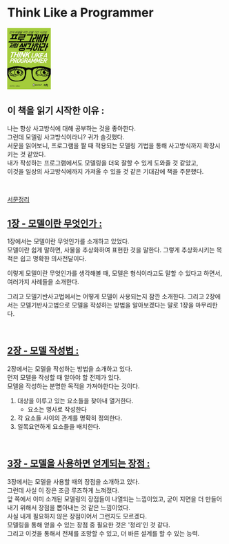 # Think Like a Programmer

<img src="./img/book-cover.png" width="20%"/>

## 이 책을 읽기 시작한 이유 :

나는 항상 사고방식에 대해 공부하는 것을 좋아한다.  
그런데 모델링 사고방식이라니? 귀가 솔깃했다.  
서문을 읽어보니, 프로그램을 짤 때 적용되는 모델링 기법을 통해 사고방식까지 확장시키는 것 같았다.  
내가 작성하는 프로그램에서도 모델링을 더욱 잘할 수 있게 도와줄 것 같았고,  
이것을 일상의 사고방식에까지 가져올 수 있을 것 같은 기대감에 책을 주문했다.

<br>

[서문정리](https://github.com/noy3928/TIL/blob/main/Books/ThinkLikeAProgrammer/intro.md)

## [1장 - 모델이란 무엇인가 :](https://github.com/noy3928/TIL/blob/main/Books/ThinkLikeAProgrammer/1.%EB%AA%A8%EB%8D%B8%EC%9D%B4%EB%9E%80%EB%AC%B4%EC%97%87%EC%9D%B8%EA%B0%80.md)

1장에서는 모델이란 무엇인가를 소개하고 있었다.  
모델이란 쉽게 말하면, 사물을 추상화하여 표현한 것을 말한다.
그렇게 추상화시키는 목적은 쉽고 명확한 의사전달이다.

이렇게 모델이란 무엇인가를 생각해볼 때, 모델은 형식이라고도 말할 수 있다고 하면서,
여러가지 사례들을 소개한다.

그리고 모델기반사고법에서는 어떻게 모델이 사용되는지 잠깐 소개한다.
그리고 2장에서는 모델기반사고법으로 모델을 작성하는 방법을 알아보겠다는 말로 1장을 마무리한다.

<br>

## [2장 - 모델 작성법 : ](https://github.com/noy3928/TIL/blob/main/Books/ThinkLikeAProgrammer/2.%EB%AA%A8%EB%8D%B8%EC%9E%91%EC%84%B1%EB%B2%95.md)

2장에서는 모델을 작성하는 방법을 소개하고 있다.  
먼저 모델을 작성할 때 알아야 할 전제가 있다.  
모델을 작성하는 분명한 목적을 가져야한다는 것이다.

1. 대상을 이루고 있는 요소들을 찾아내 열거한다.
   - 요소는 명사로 작성한다
2. 각 요소들 사이의 관계를 명확히 정의한다.
3. 일목요연하게 요소들을 배치한다.

<br>

## [3장 - 모델을 사용하면 얻게되는 장점 : ](https://github.com/noy3928/TIL/blob/main/Books/ThinkLikeAProgrammer/3.%EB%AA%A8%EB%8D%B8%EC%9D%84%20%EC%82%AC%EC%9A%A9%ED%95%98%EB%A9%B4%20%EC%96%BB%EA%B2%8C%EB%90%98%EB%8A%94%20%EC%9E%A5%EC%A0%90.md)

3장에서는 모델을 사용할 때의 장점을 소개하고 있다.  
그런데 사실 이 장은 조금 루즈하게 느껴졌다.  
앞 쪽에서 이미 소개된 모델링의 장점들이 나열되는 느낌이었고,
굳이 지면을 더 만들어내기 위해서 장점을 뽑아내는 것 같은 느낌이었다.  
사실 내게 필요하지 않은 장점이어서 그런지도 모르겠다.  
모델링을 통해 얻을 수 있는 장점 중 필요한 것은 '정리'인 것 같다.  
그리고 이것을 통해서 전체를 조망할 수 있고, 더 바른 설계를 할 수 있는 능력.

<br>
